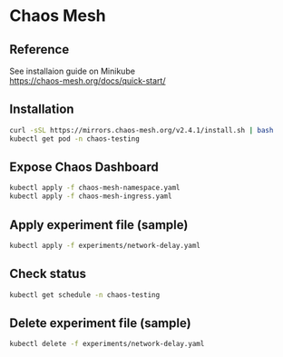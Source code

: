 # Chaos Mesh

## Reference
See installaion guide on Minikube  
https://chaos-mesh.org/docs/quick-start/

## Installation
```bash
curl -sSL https://mirrors.chaos-mesh.org/v2.4.1/install.sh | bash
kubectl get pod -n chaos-testing
```

## Expose Chaos Dashboard
```bash
kubectl apply -f chaos-mesh-namespace.yaml
kubectl apply -f chaos-mesh-ingress.yaml
```

## Apply experiment file (sample)
```bash
kubectl apply -f experiments/network-delay.yaml
```

## Check status
```bash
kubectl get schedule -n chaos-testing
```

## Delete experiment file (sample)
```bash
kubectl delete -f experiments/network-delay.yaml
```
